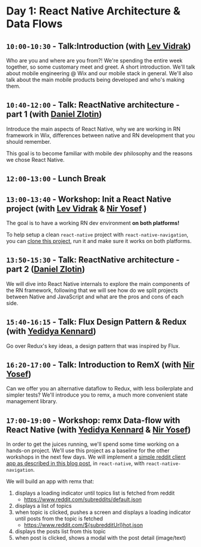 # Day 1: React Native Architecture & Data Flows

## `10:00-10:30` - Talk:Introduction (with [Lev Vidrak](mailto:levv@wix.com))

Who are you and where are you from?! We're spending the entire week together, so some customary meet and greet. A short introduction. We'll talk about mobile engineering @ Wix and our mobile stack in general. We'll also talk about the main mobile products being developed and who's making them.

## `10:40-12:00` - Talk: ReactNative architecture - part 1 (with [Daniel Zlotin](mailto:danielzl@wix.com))

Introduce the main aspects of React Native, why we are working in RN framework in Wix, differences between native and RN development that you should remember.

This goal is to become familiar with mobile dev philosophy and the reasons we chose React Native.

## `12:00-13:00` - Lunch Break

## `13:00-13:40` - Workshop: Init a React Native project (with [Lev Vidrak](mailto:levv@wix.com) &  [Nir Yosef](mailto:niryo@wix.com ) )

The goal is to have a working RN dev environment **on both platforms!**

To help setup a clean `react-native` project with `react-native-navigation`, you can [clone this project](https://github.com/wix/react-native-navigation-bootstrap), run it and make sure it works on both platforms.

## `13:50-15:30` - Talk: ReactNative architecture - part 2 ([Daniel Zlotin](mailto:danielzl@wix.com))

We will dive into React Native internals to explore the main components of the RN framework,
following that we will see how do we split projects between Native and JavaScript and what are the pros and cons of each side.

## `15:40-16:15` - Talk: Flux Design Pattern & Redux (with [Yedidya Kennard](mailto:yedidyak@wix.com))
Go over Redux's key ideas, a design pattern that was inspired by Flux.

## `16:20-17:00` - Talk: Introduction to RemX (with [Nir Yosef](mailto:niryo@wix.com ))
Can we offer you an alternative dataflow to Redux, with less boilerplate and simpler tests? We'll introduce you to remx, a much more convenient state management library.


## `17:00-19:00` - Workshop: remx Data-flow with React Native (with [Yedidya Kennard](mailto:yedidyak@wix.com) &  [Nir Yosef](mailto:niryo@wix.com ))

In order to get the juices running, we'll spend some time working on a hands-on project. We'll use this project as a baseline for the other workshops in the next few days.
We will implement a [simple reddit client app as described in this blog post](https://hackernoon.com/redux-step-by-step-a-simple-and-robust-workflow-for-real-life-apps-1fdf7df46092), in `react-native`, with `react-native-navigation`.

We will build an app with remx that:

1. displays a loading indicator until topics list is fetched from reddit
      * https://www.reddit.com/subreddits/default.json
2. displays a list of topics
3. when topic is clicked, pushes a screen and displays a loading indicator until posts from the topic is fetched
      * https://www.reddit.com/${subredditUrl}hot.json
4. displays the posts list from this topic
5. when post is clicked, shows a modal with the post detail (image/text)

